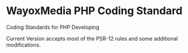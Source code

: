 # WayoxMedia PHP Coding Standard

Coding Standards for PHP Developing

Current Version accepts most of the PSR-12 rules and some additional modifications.
